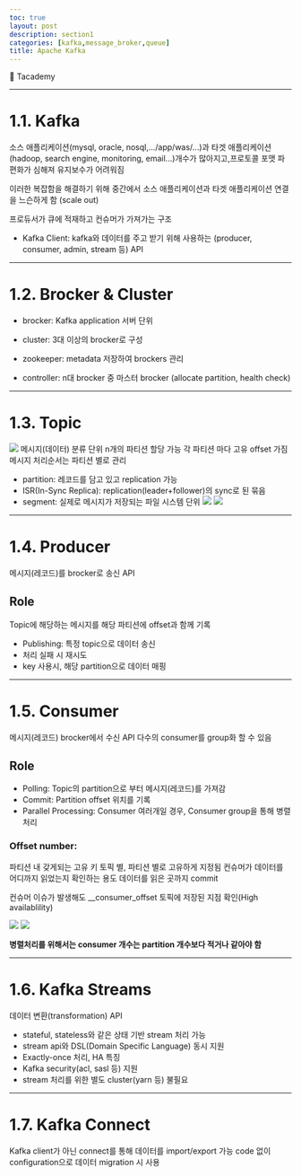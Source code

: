 ```yaml
---
toc: true
layout: post
description: section1
categories: [kafka,message_broker,queue]
title: Apache Kafka
---
```

 
📎 Tacademy

---

# 1.1. Kafka

소스 애플리케이션(mysql, oracle, nosql,.../app/was/...)과 타겟 애플리케이션(hadoop, search engine, monitoring, email...)개수가 많아지고,프로토콜 포맷 파편화가 심해져 유지보수가 어려워짐

이러한 복잡함을 해결하기 위해 중간에서 소스 애플리케이션과 타겟 애플리케이션 연결을 느슨하게 함 (scale out)

프로듀서가 큐에 적재하고 컨슈머가 가져가는 구조
<!-- 클릭로그, 결제로그 -> 로그적재, 로그처리 -->

- Kafka Client: kafka와 데이터를 주고 받기 위해 사용하는 (producer, consumer, admin, stream 등) API


---
# 1.2. Brocker & Cluster

- brocker: Kafka application 서버 단위
- cluster: 3대 이상의 brocker로 구성

- zookeeper: metadata 저장하여 brockers 관리
- controller: n대 brocker 중 마스터 brocker (allocate partition, health check)


---
# 1.3. Topic

![]({{site.baseurl}}/images/post/kafka-basic-concepts.png)
메시지(데이터) 분류 단위
n개의 파티션 할당 가능
각 파티션 마다 고유 offset 가짐
메시지 처리순서는 파티션 별로 관리
- partition: 레코드를 담고 있고 replication 가능 
- ISR(In-Sync Replica): replication(leader+follower)의 sync로 된 묶음
- segment: 실제로 메시지가 저장되는 파일 시스템 단위
![]({{site.baseurl}}/images/post/topic.JPG)
![]({{site.baseurl}}/images/post/topic2.JPG)

---
# 1.4. Producer
메시지(레코드)를 brocker로 송신 API

## Role
Topic에 해당하는 메시지를 해당 파티션에 offset과 함께 기록
- Publishing: 특정 topic으로 데이터 송신
- 처리 실패 시 재시도
- key 사용시, 해당 partition으로 데이터 매핑


---
# 1.5. Consumer
메시지(레코드) brocker에서 수신 API
다수의 consumer를 group화 할 수 있음

## Role
- Polling: Topic의 partition으로 부터 메시지(레코드)를 가져감
- Commit: Partition offset 위치를 기록
- Parallel Processing: Consumer 여러개일 경우, Consumer group을 통해 병렬 처리

### Offset number:
파티션 내 갖게되는 고유 키
토픽 별, 파티션 별로 고유하게 지정됨
컨슈머가 데이터를 어디까지 읽었는지 확인하는 용도
데이터를 읽은 곳까지 commit

컨슈머 이슈가 발생해도 \_\_consumer_offset 토픽에 저장된 지점 확인(High availablility)

![]({{site.baseurl}}/images/post/multi_consumer.JPG)
![]({{site.baseurl}}/images/post/different_consumer_group.JPG)


**병렬처리를 위해서는 consumer 개수는 partition 개수보다 적거나 같아야 함**


---
# 1.6. Kafka Streams
데이터 변환(transformation) API

- stateful, stateless와 같은 상태 기반 stream 처리 가능
- stream api와 DSL(Domain Specific Language) 동시 지원
- Exactly-once 처리, HA 특징
- Kafka security(acl, sasl 등) 지원
- stream 처리를 위한 별도 cluster(yarn 등) 불필요



---
# 1.7. Kafka Connect
Kafka client가 아닌 connect를 통해 데이터를 import/export 가능
code 없이 configuration으로 데이터 migration 시 사용






